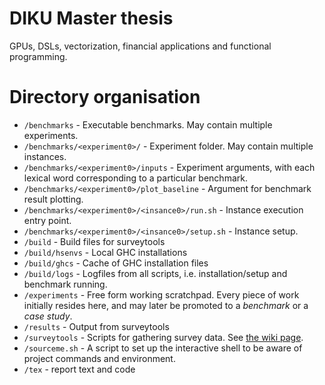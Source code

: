 DIKU Master thesis
==================

GPUs, DSLs, vectorization, financial applications and functional programming.


Directory organisation
======================

* `/benchmarks` - Executable benchmarks. May contain multiple experiments.
* `/benchmarks/<experiment0>/` - Experiment folder. May contain multiple instances.
* `/benchmarks/<experiment0>/inputs` - Experiment arguments, with each lexical word corresponding to a particular benchmark.
* `/benchmarks/<experiment0>/plot_baseline` - Argument for benchmark result plotting.
* `/benchmarks/<experiment0>/<insance0>/run.sh` - Instance execution entry point.
* `/benchmarks/<experiment0>/<insance0>/setup.sh` - Instance setup.
* `/build` - Build files for surveytools
* `/build/hsenvs` - Local GHC installations
* `/build/ghcs` - Cache of GHC installation files
* `/build/logs` - Logfiles from all scripts, i.e. installation/setup and benchmark running.
* `/experiments` - Free form working scratchpad. Every piece of work initially resides here, and may later be promoted to a *benchmark* or a *case study*.
* `/results` - Output from surveytools
* `/surveytools` - Scripts for gathering survey data. See [the wiki page](vectorprogramming/wiki/Surveytools).
* `/sourceme.sh` - A script to set up the interactive shell to be aware of project commands and environment.
* `/tex` - report text and code
